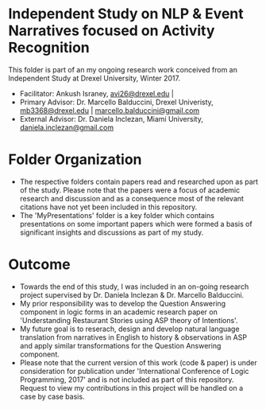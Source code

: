 # Independent Study on NLP & Event Narratives focused on Activity Recognition

This folder is part of an my ongoing research work conceived from an Independent Study at Drexel University, Winter 2017. 
* Facilitator: Ankush Israney, avi26@drexel.edu |  
* Primary Advisor: Dr. Marcello Balduccini, Drexel Univeristy, mb3368@drexel.edu | marcello.balduccini@gmail.com
* External Advisor: Dr. Daniela Inclezan, Miami University, daniela.inclezan@gmail.com

# Folder Organization

* The respective folders contain papers read and researched upon as part of the study. Please note that the papers were a focus of academic research and discussion and as a consequence most of the relevant citations have not yet been included in this repository.  <br>
* The 'MyPresentations' folder is a key folder which contains presentations on some important papers which were formed a basis of significant insights and discussions as part of my study.

# Outcome

* Towards the end of this study, I was included in an on-going research project supervised by Dr. Daniela Inclezan & Dr. Marcello Balduccini. 
* My prior responsibility was to develop the Question Answering component in logic forms in an academic research paper on 'Understanding Restaurant Stories using ASP theory of Intentions'. 
* My future goal is to reserach, design and develop natural language translation from narratives in English to history & observations in ASP and apply similar transformations for the Question Answering component.
* Please note that the current version of this work (code & paper) is under consideration for publication under 'International Conference of Logic Programming, 2017' and is not included as part of this repository. Request to view my contributions in this project will be handled on a case by case basis.

